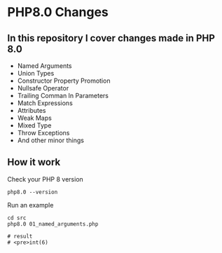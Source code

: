 # PHP8.0 Changes

## In this repository I cover changes made in PHP 8.0

 - Named Arguments
 - Union Types
 - Constructor Property Promotion
 - Nullsafe Operator
 - Trailing Comman In Parameters
 - Match Expressions
 - Attributes
 - Weak Maps
 - Mixed Type
 - Throw Exceptions
 - And other minor things

## How it work

Check your PHP 8 version

```shell
php8.0 --version
```

Run an example

```shell
cd src
php8.0 01_named_arguments.php

# result
# <pre>int(6)
```
